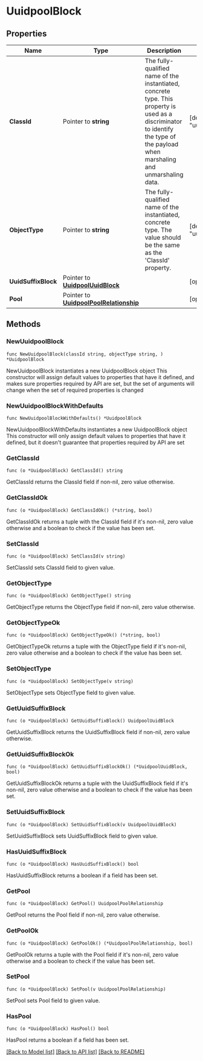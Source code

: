 # UuidpoolBlock

## Properties

Name | Type | Description | Notes
------------ | ------------- | ------------- | -------------
**ClassId** | Pointer to **string** | The fully-qualified name of the instantiated, concrete type. This property is used as a discriminator to identify the type of the payload when marshaling and unmarshaling data. | [default to "uuidpool.Block"]
**ObjectType** | Pointer to **string** | The fully-qualified name of the instantiated, concrete type. The value should be the same as the &#39;ClassId&#39; property. | [default to "uuidpool.Block"]
**UuidSuffixBlock** | Pointer to [**UuidpoolUuidBlock**](uuidpool.UuidBlock.md) |  | [optional] 
**Pool** | Pointer to [**UuidpoolPoolRelationship**](uuidpool.Pool.Relationship.md) |  | [optional] 

## Methods

### NewUuidpoolBlock

`func NewUuidpoolBlock(classId string, objectType string, ) *UuidpoolBlock`

NewUuidpoolBlock instantiates a new UuidpoolBlock object
This constructor will assign default values to properties that have it defined,
and makes sure properties required by API are set, but the set of arguments
will change when the set of required properties is changed

### NewUuidpoolBlockWithDefaults

`func NewUuidpoolBlockWithDefaults() *UuidpoolBlock`

NewUuidpoolBlockWithDefaults instantiates a new UuidpoolBlock object
This constructor will only assign default values to properties that have it defined,
but it doesn't guarantee that properties required by API are set

### GetClassId

`func (o *UuidpoolBlock) GetClassId() string`

GetClassId returns the ClassId field if non-nil, zero value otherwise.

### GetClassIdOk

`func (o *UuidpoolBlock) GetClassIdOk() (*string, bool)`

GetClassIdOk returns a tuple with the ClassId field if it's non-nil, zero value otherwise
and a boolean to check if the value has been set.

### SetClassId

`func (o *UuidpoolBlock) SetClassId(v string)`

SetClassId sets ClassId field to given value.


### GetObjectType

`func (o *UuidpoolBlock) GetObjectType() string`

GetObjectType returns the ObjectType field if non-nil, zero value otherwise.

### GetObjectTypeOk

`func (o *UuidpoolBlock) GetObjectTypeOk() (*string, bool)`

GetObjectTypeOk returns a tuple with the ObjectType field if it's non-nil, zero value otherwise
and a boolean to check if the value has been set.

### SetObjectType

`func (o *UuidpoolBlock) SetObjectType(v string)`

SetObjectType sets ObjectType field to given value.


### GetUuidSuffixBlock

`func (o *UuidpoolBlock) GetUuidSuffixBlock() UuidpoolUuidBlock`

GetUuidSuffixBlock returns the UuidSuffixBlock field if non-nil, zero value otherwise.

### GetUuidSuffixBlockOk

`func (o *UuidpoolBlock) GetUuidSuffixBlockOk() (*UuidpoolUuidBlock, bool)`

GetUuidSuffixBlockOk returns a tuple with the UuidSuffixBlock field if it's non-nil, zero value otherwise
and a boolean to check if the value has been set.

### SetUuidSuffixBlock

`func (o *UuidpoolBlock) SetUuidSuffixBlock(v UuidpoolUuidBlock)`

SetUuidSuffixBlock sets UuidSuffixBlock field to given value.

### HasUuidSuffixBlock

`func (o *UuidpoolBlock) HasUuidSuffixBlock() bool`

HasUuidSuffixBlock returns a boolean if a field has been set.

### GetPool

`func (o *UuidpoolBlock) GetPool() UuidpoolPoolRelationship`

GetPool returns the Pool field if non-nil, zero value otherwise.

### GetPoolOk

`func (o *UuidpoolBlock) GetPoolOk() (*UuidpoolPoolRelationship, bool)`

GetPoolOk returns a tuple with the Pool field if it's non-nil, zero value otherwise
and a boolean to check if the value has been set.

### SetPool

`func (o *UuidpoolBlock) SetPool(v UuidpoolPoolRelationship)`

SetPool sets Pool field to given value.

### HasPool

`func (o *UuidpoolBlock) HasPool() bool`

HasPool returns a boolean if a field has been set.


[[Back to Model list]](../README.md#documentation-for-models) [[Back to API list]](../README.md#documentation-for-api-endpoints) [[Back to README]](../README.md)


